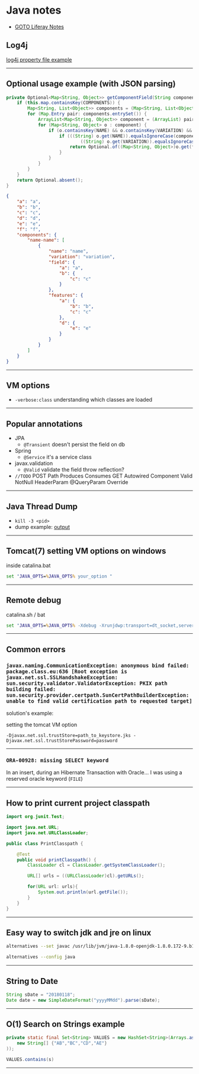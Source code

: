 # Java notes

+ [GOTO Liferay Notes](liferay.md)

## Log4j

[log4j property file example](https://github.com/simon387/Log4jEx/blob/master/src/main/resources/log4j.properties)

---

## Optional usage example (with JSON parsing)

```java
private Optional<Map<String, Object>> getComponentField(String componentName, String componentVariation, String field) {
    if (this.map.containsKey(COMPONENTS)) {
        Map<String, List<Object>> components = (Map<String, List<Object>>) this.map.get(COMPONENTS);
        for (Map.Entry pair: components.entrySet()) {
            ArrayList<Map<String, Object>> component = (ArrayList) pair.getValue();
            for (Map<String, Object> o : component) {
                if (o.containsKey(NAME) && o.containsKey(VARIATION) && o.containsKey(field)) {
                    if (((String) o.get(NAME)).equalsIgnoreCase(componentName) &&
                            ((String) o.get(VARIATION)).equalsIgnoreCase(componentVariation)) {
                        return Optional.of((Map<String, Object>)o.get(field));
                    }
                }
            }
        }
    }
    return Optional.absent();
}
```
```json
{
    "a": "a",
    "b": "b",
    "c": "c",
    "d": "d",
    "e": "e",
    "f": "f",
    "components": {
        "name-name": [
            {
                "name": "name",
                "variation": "variation",
                "field": {
                    "a": "a",
                    "b": {
                        "c": "c"
                    }
                },
                "features": {
                    "a": {
                        "b": "b",
                        "c": "c"
                    },
                    "d": {
                        "e": "e"
                    }
                }
            }
        ]
    }
}
```

---

## VM options

+ ```-verbose:class``` understanding which classes are loaded 

---

## Popular annotations

+ JPA
  + ```@Transient``` doesn't persist the field on db
+ Spring
  + ```@Service``` it's a service class
+ javax.validation
  + ```@Valid``` validate the field throw reflection?
+ ```//TODO```
POST
Path
Produces
Consumes
GET
Autowired
Component
Valid
NotNull
HeaderParam
@QueryParam
Override

---

## Java Thread Dump

+ ```kill -3 <pid>```
+ dump example: [output](https://github.com/simon387/job_note/blob/master/java/java_thread_dump_example)

---

## Tomcat(7) setting VM options on windows

inside catalina.bat

```bat
set "JAVA_OPTS=%JAVA_OPTS% your_option "
```

---

## Remote debug

catalina.sh / bat

```bat
set "JAVA_OPTS=%JAVA_OPTS% -Xdebug -Xrunjdwp:transport=dt_socket,server=y,suspend=n,address=12345"
```

---

## Common errors

### ```javax.naming.CommunicationException: anonymous bind failed: package.class.eu:636 [Root exception is javax.net.ssl.SSLHandshakeException: sun.security.validator.ValidatorException: PKIX path building failed: sun.security.provider.certpath.SunCertPathBuilderException: unable to find valid certification path to requested target]```

solution's example:

setting the tomcat VM option

```
-Djavax.net.ssl.trustStore=path_to_keystore.jks -Djavax.net.ssl.trustStorePassword=password 
```

---

### ```ORA-00928: missing SELECT keyword```

In an insert, during an Hibernate Transaction with Oracle... I was using a reserved oracle keyword (```FILE```)

---

## How to print current project classpath

```java
import org.junit.Test;

import java.net.URL;
import java.net.URLClassLoader;

public class PrintClasspath {

    @Test
    public void printClasspath() {
        ClassLoader cl = ClassLoader.getSystemClassLoader();

        URL[] urls = ((URLClassLoader)cl).getURLs();

        for(URL url: urls){
            System.out.println(url.getFile());
        }
    }
}
```

---

## Easy way to switch jdk and jre on linux

```bash
alternatives --set javac /usr/lib/jvm/java-1.8.0-openjdk-1.8.0.172-9.b11.fc28.x86_64/bin/javac
```

```bash
alternatives --config java
```

---

## String to Date

```java
String sDate = "20180118";
Date date = new SimpleDateFormat("yyyyMMdd").parse(sDate);
```

---

## O(1) Search on Strings example

```java
private static final Set<String> VALUES = new HashSet<String>(Arrays.asList(
    new String[] {"AB","BC","CD","AE"}
));

VALUES.contains(s)
```

---

